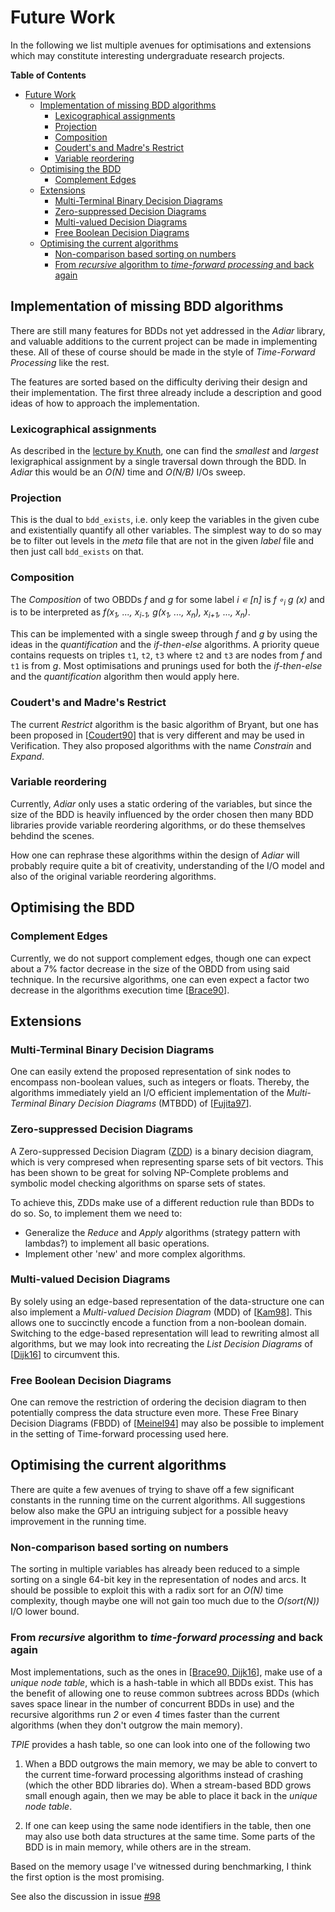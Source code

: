 # Future Work
In the following we list multiple avenues for optimisations and extensions which
may constitute interesting undergraduate research projects.

<!-- markdown-toc start - Don't edit this section. Run M-x markdown-toc-refresh-toc -->
**Table of Contents**

- [Future Work](#future-work)
    - [Implementation of missing BDD algorithms](#implementation-of-missing-bdd-algorithms)
        - [Lexicographical assignments](#lexicographical-assignments)
        - [Projection](#projection)
        - [Composition](#composition)
        - [Coudert's and Madre's Restrict](#couderts-and-madres-restrict)
        - [Variable reordering](#variable-reordering)
    - [Optimising the BDD](#optimising-the-bdd)
        - [Complement Edges](#complement-edges)
    - [Extensions](#extensions)
        - [Multi-Terminal Binary Decision Diagrams](#multi-terminal-binary-decision-diagrams)
        - [Zero-suppressed Decision Diagrams](#zero-suppressed-decision-diagrams)
        - [Multi-valued Decision Diagrams](#multi-valued-decision-diagrams)
        - [Free Boolean Decision Diagrams](#free-boolean-decision-diagrams)
    - [Optimising the current algorithms](#optimising-the-current-algorithms)
        - [Non-comparison based sorting on numbers](#non-comparison-based-sorting-on-numbers)
        - [From _recursive_ algorithm to _time-forward processing_ and back again](#from-recursive-algorithm-to-time-forward-processing-and-back-again)

<!-- markdown-toc end -->


## Implementation of missing BDD algorithms
There are still many features for BDDs not yet addressed in the _Adiar_ library,
and valuable additions to the current project can be made in implementing these.
All of these of course should be made in the style of _Time-Forward Processing_
like the rest.

The features are sorted based on the difficulty deriving their design and their
implementation. The first three already include a description and good ideas of
how to approach the implementation.

### Lexicographical assignments

As described in the [lecture by Knuth](https://youtu.be/SQE21efsf7Y?t=2362), one
can find the _smallest_ and _largest_ lexigraphical assignment by a single
traversal down through the BDD. In _Adiar_ this would be an _O(N)_ time and
_O(N/B)_ I/Os sweep.

### Projection

This is the dual to `bdd_exists`, i.e. only keep the variables in the given cube
and existentially quantify all other variables. The simplest way to do so may be
to filter out levels in the _meta_ file that are not in the given _label_ file
and then just call `bdd_exists` on that.

### Composition
The _Composition_ of two OBDDs _f_ and _g_ for some label _i ∊ [n]_ is
_f ∘<sub>i</sub> g (x)_ and is to be interpreted as _f(x<sub>1</sub>, ...,
x<sub>i-1</sub>, g(x<sub>1</sub>, ..., x<sub>n</sub>), x<sub>i+1</sub>, ...,
x<sub>n</sub>)_.

This can be implemented with a single sweep through _f_ and _g_ by using the
ideas in the _quantification_ and the _if-then-else_ algorithms. A priority
queue contains requests on triples `t1`, `t2`, `t3` where `t2` and `t3` are
nodes from _f_ and `t1` is from _g_. Most optimisations and prunings used for
both the _if-then-else_ and the _quantification_ algorithm then would apply
here.

### Coudert's and Madre's Restrict
The current _Restrict_ algorithm is the basic algorithm of Bryant, but one has
been proposed in [[Coudert90](README.md#references)] that is very different and
may be used in Verification. They also proposed algorithms with the name
_Constrain_ and _Expand_.

### Variable reordering
Currently, _Adiar_ only uses a static ordering of the variables, but since the
size of the BDD is heavily influenced by the order chosen then many BDD
libraries provide variable reordering algorithms, or do these themselves
behdind the scenes.

How one can rephrase these algorithms within the design of _Adiar_ will probably
require quite a bit of creativity, understanding of the I/O model and also of
the original variable reordering algorithms.


## Optimising the BDD

### Complement Edges
Currently, we do not support complement edges, though one can expect about a 7%
factor decrease in the size of the OBDD from using said technique. In the
recursive algorithms, one can even expect a factor two decrease in the
algorithms execution time [[Brace90](README.md#references)].


## Extensions

### Multi-Terminal Binary Decision Diagrams
One can easily extend the proposed representation of sink nodes to encompass
non-boolean values, such as integers or floats. Thereby, the algorithms
immediately yield an I/O efficient implementation of the _Multi-Terminal Binary
Decision Diagrams_ (MTBDD) of [[Fujita97](README.md#references)].

### Zero-suppressed Decision Diagrams
A Zero-suppressed Decision Diagram
([ZDD](https://en.wikipedia.org/wiki/Zero-suppressed_decision_diagram)) is a
binary decision diagram, which is very compresed when representing sparse sets
of bit vectors. This has been shown to be great for solving NP-Complete problems
and symbolic model checking algorithms on sparse sets of states.

To achieve this, ZDDs make use of a different reduction rule than BDDs to do so.
So, to implement them we need to:

- Generalize the _Reduce_ and _Apply_ algorithms (strategy pattern with lambdas?)
  to implement all basic operations.
- Implement other 'new' and more complex algorithms.

### Multi-valued Decision Diagrams
By solely using an edge-based representation of the data-structure one can also
implement a _Multi-valued Decision Diagram_ (MDD) of
[[Kam98](README.md#references)]. This allows one to succinctly encode a function
from a non-boolean domain. Switching to the edge-based representation will lead
to rewriting almost all algorithms, but we may look into recreating the _List
Decision Diagrams_ of [[Dijk16](README.md#references)] to circumvent this.

### Free Boolean Decision Diagrams
One can remove the restriction of ordering the decision diagram to then
potentially compress the data structure even more. These Free Binary Decision
Diagrams (FBDD) of [[Meinel94](README.md#references)] may also be possible to
implement in the setting of Time-forward processing used here.


## Optimising the current algorithms
There are quite a few avenues of trying to shave off a few significant constants
in the running time on the current algorithms. All suggestions below also make
the GPU an intriguing subject for a possible heavy improvement in the running
time.

### Non-comparison based sorting on numbers
The sorting in multiple variables has already been reduced to a simple sorting
on a single 64-bit key in the representation of nodes and arcs. It should be
possible to exploit this with a radix sort for an _O(N)_ time complexity, though
maybe one will not gain too much due to the _O(sort(N))_ I/O lower bound.

### From _recursive_ algorithm to _time-forward processing_ and back again
Most implementations, such as the ones in [[Brace90,
Dijk16](README.md#references)], make use of a _unique node table_, which is a
hash-table in which all BDDs exist. This has the benefit of allowing one to
reuse common subtrees across BDDs (which saves space linear in the number of
concurrent BDDs in use) and the recursive algorithms run _2_ or even _4_ times
faster than the current algorithms (when they don't outgrow the main memory).

_TPIE_ provides a hash table, so one can look into one of the following two

1. When a BDD outgrows the main memory, we may be able to convert to the current
   time-forward processing algorithms instead of crashing (which the other BDD
   libraries do). When a stream-based BDD grows small enough again, then we may
   be able to place it back in the _unique node table_.

2. If one can keep using the same node identifiers in the table, then one may
   also use both data structures at the same time. Some parts of the BDD is in
   main memory, while others are in the stream.

Based on the memory usage I've witnessed during benchmarking, I think the first
option is the most promising.

See also the discussion in issue [#98](https://github.com/SSoelvsten/adiar/issues/98)
